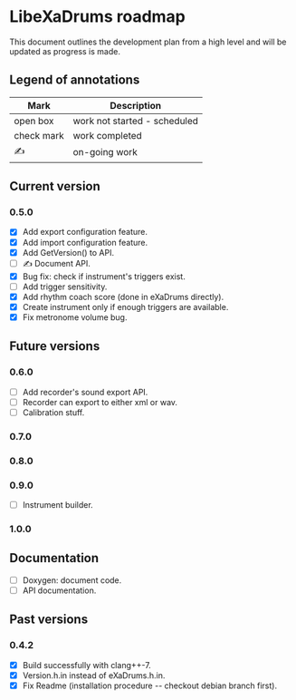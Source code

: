 # LibeXaDrums roadmap

This document outlines the development plan from a high level and will be updated as progress is made.

## Legend of annotations

| Mark       | Description                     |
| ---------- | ------------------------------- |
| open box   | work not started - scheduled    |
| check mark | work completed                  |
| &#9997;    | on-going work                   |

## Current version

### 0.5.0

- [x] Add export configuration feature.
- [x] Add import configuration feature.
- [x] Add GetVersion() to API.
- [ ] &#9997; Document API.
- [x] Bug fix: check if instrument's triggers exist.
- [ ] Add trigger sensitivity.
- [x] Add rhythm coach score (done in eXaDrums directly).
- [x] Create instrument only if enough triggers are available.
- [x] Fix metronome volume bug.

## Future versions

### 0.6.0

- [ ] Add recorder's sound export API.
- [ ] Recorder can export to either xml or wav.
- [ ] Calibration stuff.

### 0.7.0

### 0.8.0

### 0.9.0

- [ ] Instrument builder.

### 1.0.0

## Documentation

- [ ] Doxygen: document code.
- [ ] API documentation.

## Past versions

### 0.4.2

- [x] Build successfully with clang++-7.
- [x] Version.h.in instead of eXaDrums.h.in.
- [x] Fix Readme (installation procedure -- checkout debian branch first).
